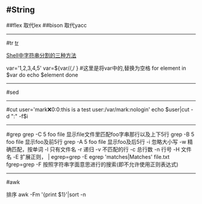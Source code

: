 #String
----
##flex
取代lex
##bison
取代yacc

-----
#tr
[tr](http://fyan.iteye.com/blog/1172279)

[Shell中字符串分割的三种方法](http://blog.csdn.net/chen_jp/article/details/8922582)

var='1,2,3,4,5'
var=${var//,/ }    #这里是将var中的,替换为空格
for element in $var
do
    echo $element
done


---
#sed


---
#cut
user='mark:x:0:0:this is a test user:/var/mark:nologin'
echo $user|cut -d ":" -f$i

---
#grep
grep -C 5 foo file 显示file文件里匹配foo字串那行以及上下5行
grep -B 5 foo file 显示foo及前5行
grep -A 5 foo file 显示foo及后5行
-i 忽略大小写
-w 精确匹配，按单词
-l 只有文件名
-r 递归
-v 不匹配的行
-c 总行数
-n 行号
-H 文件名
-E 扩展正则， |
egrep=grep -E
egrep 'matches|Matches' file.txt
fgrep=grep -F
按照字符串字面意思进行的搜索(即不允许使用正则表达式)


---
#awk


排序
awk -Fm '{print $1}'|sort -n





































